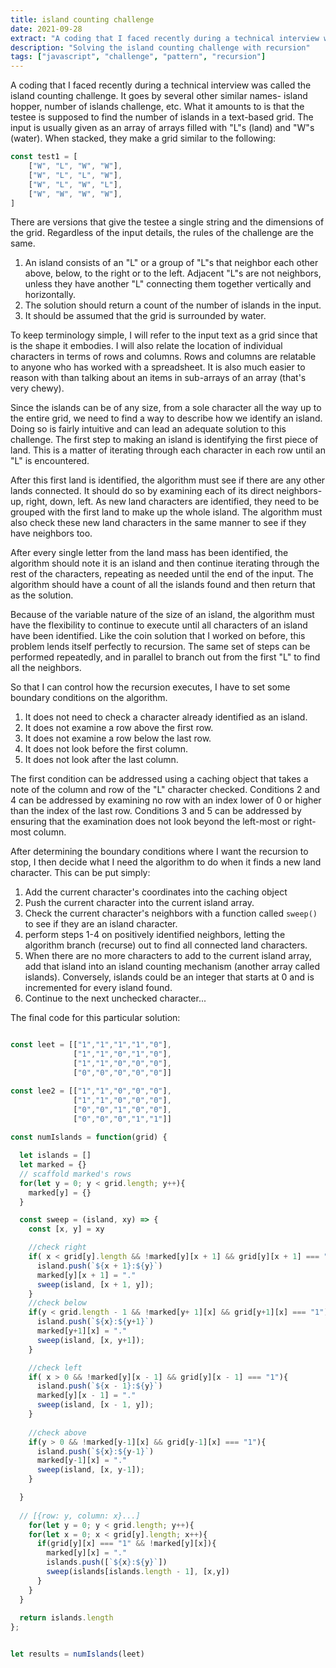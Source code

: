 ```yaml
---
title: island counting challenge
date: 2021-09-28
extract: "A coding that I faced recently during a technical interview was called the island counting challenge. It goes by several other similar names- island hopper, number of islands challenge, etc. What it amount to is that the testee is is supposed to find the number of islands in a text-based grid."
description: "Solving the island counting challenge with recursion"
tags: ["javascript", "challenge", "pattern", "recursion"]
---
```


A coding that I faced recently during a technical interview was called the island counting challenge. It goes by several other similar names- island hopper, number of islands challenge, etc. What it amounts to is that the testee is supposed to find the number of islands in a text-based grid. The input is usually given as an array of arrays filled with "L"s (land) and "W"s (water).  When stacked, they make a grid similar to the following:

```javascript
const test1 = [
	["W", "L", "W", "W"],
	["W", "L", "L", "W"],
	["W", "L", "W", "L"],
	["W", "W", "W", "W"],
]
```

There are versions that give the testee a single string and the dimensions of the grid. Regardless of the input details, the rules of the challenge are the same.

1. An island consists of an "L" or a  group of "L"s  that neighbor each other above, below, to the right or to the left. Adjacent "L"s are not neighbors, unless they have another "L" connecting them together vertically and horizontally.
2. The solution should return a count of the number of islands in the input.
3. It should be assumed that the grid is surrounded by water.

To keep terminology simple, I will refer to the input text as a grid since that is the shape it embodies. I will also relate the location of individual characters in terms of rows and columns. Rows and columns are relatable to anyone who has worked with a spreadsheet. It is also much easier to reason with than talking about an items in sub-arrays of an array (that's very chewy).

Since the islands can be of any size, from a sole character all the way up to the entire grid, we need to find a way to describe how we identify an island. Doing so is fairly intuitive and can lead an adequate solution to this challenge. The first step to making an island is identifying the first piece of land. This is a matter of iterating through each character in each row until an "L" is encountered.

After this first land is identified, the algorithm must see if there are any other lands connected. It should do so by examining each of its direct neighbors- up, right, down, left. As new land characters are identified, they need to be grouped with the first land to make up the whole island. The algorithm must also check these new land characters in the same manner to see if they have neighbors too.

After every single letter from the land mass has been identified, the algorithm should note it is an island and then continue iterating through the rest of the characters, repeating as needed until the end of the input. The algorithm should have a count of all the islands found and then return that as the solution.

Because of the variable nature of the size of an island, the algorithm must have the flexibility to continue to execute until all characters of an island have been identified. Like the coin solution that I worked on before, this problem lends itself perfectly to recursion. The same set of steps can be performed repeatedly, and in parallel to branch out from the first "L" to find all the neighbors.

So that I can control how the recursion executes, I have to set some boundary conditions on the algorithm.

1. It does not need to check a character already identified as an island.
2. It does not examine a row above the first row.
3. It does not examine a row below the last row.
4. It does not look before the first column.
5. It does not look after the last column.

The first condition can be addressed using a caching object that takes a note of the column and row of the "L" character checked. Conditions 2 and 4 can be addressed by examining no row with an index lower of 0 or higher than the index of the last row. Conditions 3 and 5 can be addressed by ensuring that the examination does not look beyond the left-most or right-most column.

After determining the boundary conditions where I want the recursion to stop, I then decide what I need the algorithm to do when it finds a new land character. This can be put simply:

1. Add the current character's coordinates into the caching object
2. Push the current character into the current island array.
3. Check the current character's neighbors with a function called `sweep()` to see if they are an island character.
3. perform steps 1-4 on positively identified neighbors, letting the algorithm branch (recurse) out to find all connected land characters.
5. When there are no more characters to add to the current island array, add that island into an island counting mechanism (another array called islands). Conversely, islands could be an integer that starts at 0 and is incremented for every island found.
6. Continue to the next unchecked character...

The final code for this particular solution:

```javascript

const leet = [["1","1","1","1","0"],
              ["1","1","0","1","0"],
              ["1","1","0","0","0"],
              ["0","0","0","0","0"]]

const lee2 = [["1","1","0","0","0"],
              ["1","1","0","0","0"],
              ["0","0","1","0","0"],
              ["0","0","0","1","1"]]
              
const numIslands = function(grid) {

  let islands = []
  let marked = {}
  // scaffold marked's rows 
  for(let y = 0; y < grid.length; y++){
    marked[y] = {}
  }

  const sweep = (island, xy) => {
    const [x, y] = xy

    //check right
    if( x < grid[y].length && !marked[y][x + 1] && grid[y][x + 1] === "1"){
      island.push(`${x + 1}:${y}`)
      marked[y][x + 1] = "."
      sweep(island, [x + 1, y]);
    }
    //check below
    if(y < grid.length - 1 && !marked[y+ 1][x] && grid[y+1][x] === "1"){
      island.push(`${x}:${y+1}`)
      marked[y+1][x] = "."
      sweep(island, [x, y+1]);
    }

    //check left
    if( x > 0 && !marked[y][x - 1] && grid[y][x - 1] === "1"){
      island.push(`${x - 1}:${y}`)
      marked[y][x - 1] = "."
      sweep(island, [x - 1, y]);
    }
    
    //check above
    if(y > 0 && !marked[y-1][x] && grid[y-1][x] === "1"){
      island.push(`${x}:${y-1}`)
      marked[y-1][x] = "."
      sweep(island, [x, y-1]);
    }

  }
  
  // [{row: y, column: x}...]
    for(let y = 0; y < grid.length; y++){
    for(let x = 0; x < grid[y].length; x++){
      if(grid[y][x] === "1" && !marked[y][x]){
        marked[y][x] = "."
        islands.push([`${x}:${y}`])
        sweep(islands[islands.length - 1], [x,y])
      }
    }
  }
        
  return islands.length
};


let results = numIslands(leet)
```
